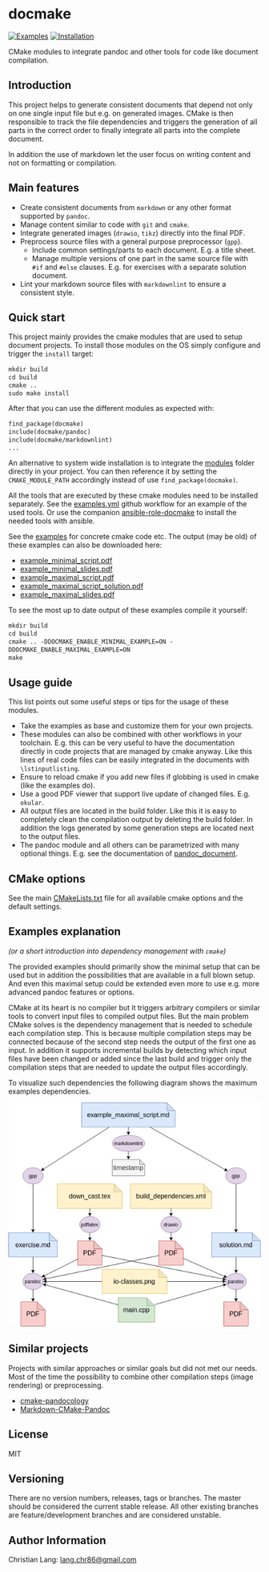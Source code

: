 docmake
=======

[![Examples](https://github.com/langchr86/docmake/workflows/examples/badge.svg)](https://github.com/langchr86/docmake/actions?query=workflow%3Aexamples)
[![Installation](https://github.com/langchr86/docmake/workflows/installation/badge.svg)](https://github.com/langchr86/docmake/actions?query=workflow%3Ainstallation)

CMake modules to integrate pandoc and other tools for code like document compilation.


Introduction
------------

This project helps to generate consistent documents
that depend not only on one single input file but e.g. on generated images.
CMake is then responsible to track the file dependencies
and triggers the generation of all parts in the correct order
to finally integrate all parts into the complete document.

In addition the use of markdown let the user focus on writing content
and not on formatting or compilation.


Main features
-------------

* Create consistent documents from `markdown` or any other format supported by `pandoc`.
* Manage content similar to code with `git` and `cmake`.
* Integrate generated images (`drawio`, `tikz`) directly into the final PDF.
* Preprocess source files with a general purpose preprocessor (`gpp`).
  * Include common settings/parts to each document. E.g. a title sheet.
  * Manage multiple versions of one part in the same source file with `#if` and `#else` clauses.
    E.g. for exercises with a separate solution document.
* Lint your markdown source files with `markdownlint` to ensure a consistent style.


Quick start
-----------

This project mainly provides the cmake modules that are used to setup document projects.
To install those modules on the OS simply configure and trigger the `install` target:

~~~
mkdir build
cd build
cmake ..
sudo make install
~~~

After that you can use the different modules as expected with:

~~~
find_package(docmake)
include(docmake/pandoc)
include(docmake/markdownlint)
...
~~~

An alternative to system wide installation
is to integrate the [modules](./modules) folder directly in your project.
You can then reference it by setting the `CMAKE_MODULE_PATH` accordingly instead of use `find_package(docmake)`.

All the tools that are executed by these cmake modules need to be installed separately.
See the [examples.yml](.github/workflows/examples.yml) github workflow for an example of the used tools.
Or use the companion [ansible-role-docmake](https://github.com/langchr86/ansible-role-docmake)
to install the needed tools with ansible.

See the [examples](./examples/) for concrete cmake code etc.
The output (may be old) of these examples can also be downloaded here:

* [example_minimal_script.pdf](doc/example_minimal_script.pdf)
* [example_minimal_slides.pdf](doc/example_minimal_script.pdf)
* [example_maximal_script.pdf](doc/example_maximal_script.pdf)
* [example_maximal_script_solution.pdf](doc/example_maximal_script_solution.pdf)
* [example_maximal_slides.pdf](doc/example_maximal_slides.pdf)

To see the most up to date output of these examples compile it yourself:

~~~
mkdir build
cd build
cmake .. -DDOCMAKE_ENABLE_MINIMAL_EXAMPLE=ON -DDOCMAKE_ENABLE_MAXIMAL_EXAMPLE=ON
make
~~~


Usage guide
-----------

This list points out some useful steps or tips for the usage of these modules.

* Take the examples as base and customize them for your own projects.
* These modules can also be combined with other workflows in your toolchain.
  E.g. this can be very useful to have the documentation directly in code projects that are managed by cmake anyway.
  Like this lines of real code files can be easily integrated in the documents with `\lstinputlisting`.
* Ensure to reload cmake if you add new files if globbing is used in cmake (like the examples do).
* Use a good PDF viewer that support live update of changed files. E.g. `okular`.
* All output files are located in the build folder.
  Like this it is easy to completely clean the compilation output by deleting the build folder.
  In addition the logs generated by some generation steps are located next to the output files.
* The pandoc module and all others can be parametrized with many optional things.
  E.g. see the documentation of [pandoc_document](modules/docmake/pandoc.cmake).


CMake options
-------------

See the main [CMakeLists.txt](./CMakeLists.txt) file for all available cmake options
and the default settings.


Examples explanation
--------------------

*(or a short introduction into dependency management with `cmake`)*

The provided examples should primarily show the minimal setup that can be used
but in addition the possibilities that are available in a full blown setup.
And even this maximal setup could be extended even more to use e.g. more advanced pandoc features or options.

CMake at its heart is no compiler but it triggers arbitrary compilers or similar tools
to convert input files to compiled output files.
But the main problem CMake solves is the dependency management that is needed to schedule each compilation step.
This is because multiple compilation steps may be connected
because of the second step needs the output of the first one as input.
In addition it supports incremental builds
by detecting which input files have been changed or added since the last build
and trigger only the compilation steps that are needed to update the output files accordingly.

To visualize such dependencies the following diagram shows the maximum examples dependencies.

![Maximal example dependencies](doc/dependency_management_maximal.png)


Similar projects
----------------

Projects with similar approaches or similar goals but did not met our needs.
Most of the time the possibility to combine other compilation steps (image rendering) or preprocessing.

* [cmake-pandocology](https://github.com/jeetsukumaran/cmake-pandocology)
* [Markdown-CMake-Pandoc](https://github.com/gismo141/Markdown-CMake-Pandoc)


License
-------

MIT


Versioning
----------

There are no version numbers, releases, tags or branches.
The master should be considered the current stable release.
All other existing branches are feature/development branches and are considered unstable.


Author Information
------------------

Christian Lang: [lang.chr86@gmail.com](mailto:lang.chr86@gmail.com)
